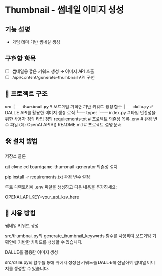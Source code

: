 # Thumbnail - 썸네일 이미지 생성

## 기능 설명
- 게임 테마 기반 썸네일 생성

## 구현할 항목
- [ ] 썸네일용 짧은 키워드 생성 → 이미지 API 호출
- [ ] /api/content/generate-thumbnail API 구현

## 📁 프로젝트 구조


src
├── thumbnail.py        # 보드게임 기획안 기반 키워드 생성 함수
├── dalle.py            # DALL·E API를 활용한 이미지 생성 로직
└── types
     └── index.py        # 타입 안전성을 위한 사용자 정의 타입 정의
 requirements.txt         # 프로젝트 의존성 목록
.env                     # 환경 변수 파일 (예: OpenAI API 키)
 README.md                # 프로젝트 설명 문서
## 🛠️ 설치 방법
저장소 클론

git clone <repository-url>
cd boardgame-thumbnail-generator
의존성 설치

pip install -r requirements.txt
환경 변수 설정

루트 디렉토리에 .env 파일을 생성하고 다음 내용을 추가하세요:

OPENAI_API_KEY=your_api_key_here

## 🚀 사용 방법
썸네일 키워드 생성

src/thumbnail.py의 generate_thumbnail_keywords 함수를 사용하여 보드게임 기획안에 기반한 키워드를 생성할 수 있습니다.

DALL·E를 활용한 이미지 생성

src/dalle.py의 함수를 통해 위에서 생성한 키워드를 DALL·E에 전달하여 썸네일 이미지를 생성할 수 있습니다.